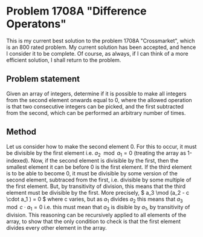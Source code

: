 # Problem 1708A "Difference Operatons"
This is my current best solution to the problem 1708A "Crossmarket", which is an 800 rated problem. My current solution has been accepted, and hence I consider it to be complete. Of course, as always, if I can think of a more efficient solution, I shall return to the problem. 

## Problem statement
Given an array of integers, determine if it is possible to make all integers from the second element onwards equal to 0, where the allowed operation is that two consecutive integers can be picked, and the first subtracted from the second, which can be performed an arbitrary number of times.

## Method
Let us consider how to make the second element 0. For this to occur, it must be divisible by the first element i.e. $a_2 \mod a_1 = 0$ (treating the array as 1-indexed). Now, if the second element is divisible by the first, then the smallest element it can be before 0 is the first element. If the third element is to be able to become 0, it must be divisible by some version of the second element, subtraced from the first, i.e. divisible by some multiple of the first element. But, by transitivity of division, this means that the third element must be divisible by the first. More precisely, $ a_3 \mod (a_2 - c \cdot a_1 ) = 0 $ where c varies, but as $a_1$ divides $a_2$ this means that $a_3 \mod c \cdot a_1 = 0$ i.e. this must mean that $a_3$ is disible by $a_1$, by transitivity of division. This reasoning can be recursively applied to all elements of the array, to show that the only condition to check is that the first element divides every other element in the array.